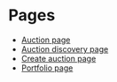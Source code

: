 # Pages

- [Auction page](auction_page)
- [Auction discovery page](auction_discovery_page)
- [Create auction page](create_auction_page)
- [Portfolio page](portfolio_page)
